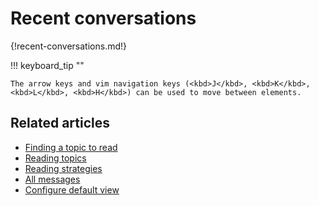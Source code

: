 # Recent conversations

{!recent-conversations.md!}

!!! keyboard_tip ""

    The arrow keys and vim navigation keys (<kbd>J</kbd>, <kbd>K</kbd>,
    <kbd>L</kbd>, <kbd>H</kbd>) can be used to move between elements.

## Related articles
* [Finding a topic to read](/help/finding-a-topic-to-read)
* [Reading topics](/help/reading-topics)
* [Reading strategies](/help/reading-strategies)
* [All messages](/help/all-messages)
* [Configure default view](/help/configure-default-view)
